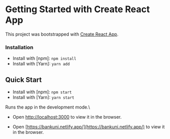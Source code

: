 # Getting Started with Create React App

This project was bootstrapped with [Create React App](https://github.com/facebook/create-react-app).

### Installation
* Install with [npm]: `npm install`
* Install with [Yarn]: `yarn add ` 

## Quick Start

* Install with [npm]: `npm start`
* Install with [Yarn]: `yarn start`

Runs the app in the development mode.\
* Open [http://localhost:3000](http://localhost:3000) to view it in the browser.

* Open [https://bankuni.netlify.app/](https://bankuni.netlify.app/) to view it in the browser.

